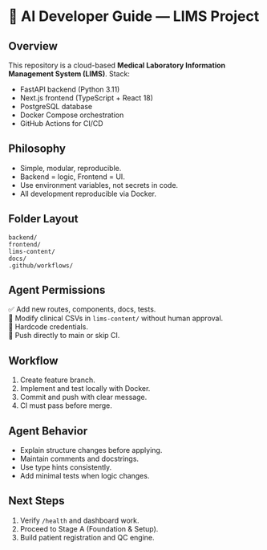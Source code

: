 # 🤖 AI Developer Guide — LIMS Project

## Overview
This repository is a cloud-based **Medical Laboratory Information Management System (LIMS)**.
Stack:
- FastAPI backend (Python 3.11)
- Next.js frontend (TypeScript + React 18)
- PostgreSQL database
- Docker Compose orchestration
- GitHub Actions for CI/CD

## Philosophy
- Simple, modular, reproducible.
- Backend = logic, Frontend = UI.
- Use environment variables, not secrets in code.
- All development reproducible via Docker.

## Folder Layout
```
backend/
frontend/
lims-content/
docs/
.github/workflows/
```

## Agent Permissions
✅ Add new routes, components, docs, tests.  
🚫 Modify clinical CSVs in `lims-content/` without human approval.  
🚫 Hardcode credentials.  
🚫 Push directly to main or skip CI.

## Workflow
1. Create feature branch.
2. Implement and test locally with Docker.
3. Commit and push with clear message.
4. CI must pass before merge.

## Agent Behavior
- Explain structure changes before applying.
- Maintain comments and docstrings.
- Use type hints consistently.
- Add minimal tests when logic changes.

## Next Steps
1. Verify `/health` and dashboard work.
2. Proceed to Stage A (Foundation & Setup).
3. Build patient registration and QC engine.
